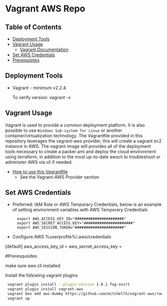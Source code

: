 # Vagrant AWS Repo

## Table of Contents

* [Deployment Tools](#deployment-tools)
* [Vagrant Usage](#vagrant-usage)
  * [Vagrant Documentation](#vagrant-documentation)
* [Set AWS Credentials](#Set-AWS-Credentials)
* [Prerequisites](#Preresquisites)

## Deployment Tools

* Vagrant - minimum v2.2.4

    To verify version: vagrant -v

## Vagrant Usage

Vagrant is used to provide a common deployment platform. It is also possible to use `Windows Sub-system for Linux` or another container/virtualization technology. The Vagrantfile provided in this repository leverages the vagrant-aws provider, this will create a vagrant ec2 instance in AWS. The vagrant image will provides all of the deployment tools necessary to create a packer ami and deploy the cloud environment using terraform, in addition to the most up-to-date awscli to troubleshoot or administer AWS via cli if needed.

* [How to use this Vagrantfile](https://bitbucket.org/cenovus/vagrantfile-templates/src/master/README.md)
  * See the Vagrant-AWS Provider section

## Set AWS Credentials

* Preferred: IAM Role or AWS Temporary Credentials, below is an example of setting environment variables with AWS Temporary Credentials

        export AWS_ACCESS_KEY_ID="######################"
        export AWS_SECRET_ACCESS_KEY="######################"
        export AWS_SESSION_TOKEN="######################"

* Configure AWS 
%userprofile%/.aws/credentials

[default]
aws_access_key_id = <PASTE KEY ID>
aws_secret_access_key = <PASTE SECRET ACCESS KEY>

#Preresquisites

make sure aws cli installed

Install the following vagrant plugins

```bash
 vagrant plugin install --plugin-version 1.0.1 fog-ovirt
 vagrant plugin install vagrant-aws
 vagrant box add aws-dummy https://github.com/mitchellh/vagrant-aws/raw/master/dummy.box
 vagrant up
 ```

